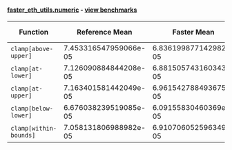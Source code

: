 #### [faster_eth_utils.numeric](https://github.com/BobTheBuidler/faster-eth-utils/blob/renovate/mypy-1.x/faster_eth_utils/numeric.py) - [view benchmarks](https://github.com/BobTheBuidler/faster-eth-utils/blob/renovate/mypy-1.x/benchmarks/test_numeric_benchmarks.py)

| Function | Reference Mean | Faster Mean | % Change | Speedup (%) | x Faster | Faster |
|----------|---------------|-------------|----------|-------------|----------|--------|
| `clamp[above-upper]` | 7.453316547959066e-05 | 6.836199877142982e-05 | 8.28% | 9.03% | 1.09x | ✅ |
| `clamp[at-lower]` | 7.126090884844208e-05 | 6.881505743160343e-05 | 3.43% | 3.55% | 1.04x | ✅ |
| `clamp[at-upper]` | 7.163401581442049e-05 | 6.961542788493675e-05 | 2.82% | 2.90% | 1.03x | ✅ |
| `clamp[below-lower]` | 6.676038239519085e-05 | 6.09155830460369e-05 | 8.75% | 9.59% | 1.10x | ✅ |
| `clamp[within-bounds]` | 7.058131806988982e-05 | 6.910706052596349e-05 | 2.09% | 2.13% | 1.02x | ✅ |
